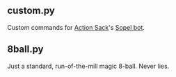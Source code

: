 ## custom.py
Custom commands for [Action Sack](https://actionsack.com)'s [Sopel bot](https://github.com/sopel-irc/sopel).

## 8ball.py
Just a standard, run-of-the-mill magic 8-ball. Never lies.
